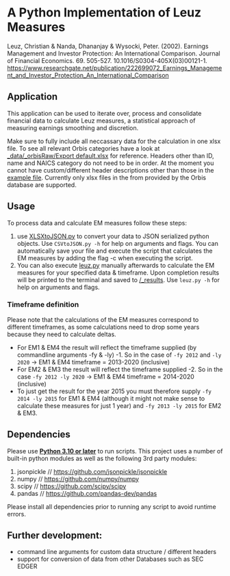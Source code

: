 # A Python Implementation of Leuz Measures
Leuz, Christian & Nanda, Dhananjay & Wysocki, Peter. (2002). Earnings Management and Investor Protection: An International Comparison. Journal of Financial Economics. 69. 505-527. 10.1016/S0304-405X(03)00121-1. 
https://www.researchgate.net/publication/222699072_Earnings_Management_and_Investor_Protection_An_International_Comparison

## Application
This application can be used to iterate over, process and consolidate financial data to calculate Leuz measures, a statistical approach of measuring earnings smoothing and discretion.

Make sure to fully include all neccassary data for the calculation in one xlsx file. To see all relevant Orbis categories have a look at [_data/_orbisRaw/Export default.xlsx](./_data/_orbisRaw/Export%20default.xlsx) for reference. Headers other than ID, name and NAICS category do not need to be in order. At the moment you cannot have custom/different header descriptions other than those in the [example file](./_data/_orbisRaw/Export%20default.xlsx). Currently only xlsx files in the from provided by the Orbis database are supported.

## Usage
To process data and calculate EM measures follow these steps:
  1. use [XLSXtoJSON.py](XLSXtoJSON.py) to convert your data to JSON serialized python objects. Use `CSVtoJSON.py -h` for help on arguments and flags. You can automatically save your file and execute the script that calculates the EM measures by adding the flag -c when executing the script. 
  2. You can also execute [leuz.py](leuz.py) manually afterwards to calculate the EM measures for your specified data & timeframe. Upon completion results will be printed to the terminal and saved to [/_results](/_results). Use `leuz.py -h` for help on arguments and flags.

### Timeframe definition
Please note that the calculations of the EM measures correspond to different timeframes, as some calculations need to drop some years because they need to calculate deltas.
- For EM1 & EM4 the result will reflect the timeframe supplied (by commandline arguments -fy & -ly) -1. So in the case of `-fy 2012` and `-ly 2020` -> EM1 & EM4 timeframe = 2013-2020 (inclusive)
- For EM2 & EM3 the result will reflect the timeframe supplied -2. So in the case `-fy 2012 -ly 2020` -> EM1 & EM4 timeframe = 2014-2020 (inclusive)
- To just get the result for the year 2015 you must therefore supply `-fy 2014 -ly 2015` for EM1 & EM4 (although it might not make sense to calculate these measures for just 1 year) and `-fy 2013 -ly 2015` for EM2 & EM3.

## Dependencies
Please use [**Python 3.10 or later**](https://www.python.org/downloads/) to run scripts.
This project uses a number of built-in python modules as well as the following 3rd party modules:
  1. jsonpickle // https://github.com/jsonpickle/jsonpickle
  2. numpy // https://github.com/numpy/numpy
  3. scipy // https://github.com/scipy/scipy
  4. pandas // https://github.com/pandas-dev/pandas

Please install all dependencies prior to running any script to avoid runtime errors.

## Further development:
- command line arguments for custom data structure / different headers
- support for conversion of data from other Databases such as SEC EDGER
